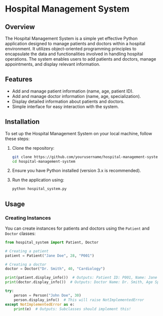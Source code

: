 # Hospital Management System

## Overview

The Hospital Management System is a simple yet effective Python application designed to manage patients and doctors within a hospital environment. It utilizes object-oriented programming principles to encapsulate the data and functionalities involved in handling hospital operations. The system enables users to add patients and doctors, manage appointments, and display relevant information.

## Features

- Add and manage patient information (name, age, patient ID).
- Add and manage doctor information (name, age, specialization).
- Display detailed information about patients and doctors.
- Simple interface for easy interaction with the system.

## Installation

To set up the Hospital Management System on your local machine, follow these steps:

1. Clone the repository:
    ```bash
    git clone https://github.com/yourusername/hospital-management-system.git
    cd hospital-management-system
    ```

2. Ensure you have Python installed (version 3.x is recommended).

3. Run the application using:
    ```bash
    python hospital_system.py
    ```

## Usage

### Creating Instances

You can create instances for patients and doctors using the `Patient` and `Doctor` classes:

```python
from hospital_system import Patient, Doctor

# Creating a patient
patient = Patient("Jane Doe", 28, "P001")

# Creating a doctor
doctor = Doctor("Dr. Smith", 40, "Cardiology")

print(patient.display_info())  # Outputs: Patient ID: P001, Name: Jane Doe, Age: 28
print(doctor.display_info())  # Outputs: Doctor Name: Dr. Smith, Age Specialization:Cardiology

try:
    person = Person("John Doe", 30)
    person.display_info()  # This will raise NotImplementedError
except NotImplementedError as e:
    print(e)  # Outputs: Subclasses should implement this!